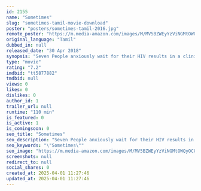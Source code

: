 ```yaml
---
id: 2155
name: "Sometimes"
slug: "sometimes-tamil-movie-download"
poster: "posters/sometimes-tamil-2016.jpg"
remote_poster: "https://m.media-amazon.com/images/M/MV5BZWEyYzViNGMtOWQyOC00OTk4LWE0NGEtNTMyNDk2ZTZkNDIyXkEyXkFqcGdeQXVyMTU2OTI0Mzg@._V1_SX300.jpg"
original_language: "Tamil"
dubbed_in: null
released_date: "30 Apr 2018"
synopsis: "Seven People anxiously wait for their HIV results in a clinic, bribe a clinical staff to know their results in advance. What is the result ?"
type: "movie"
rating: "7.2"
imdbid: "tt5877882"
tmdbid: null
views: 0
likes: 0
dislikes: 0
author_id: 1
trailer_url: null
runtime: "110 min"
is_featured: 0
is_active: 1
is_comingsoon: 0
seo_title: "Sometimes"
seo_description: "Seven People anxiously wait for their HIV results in a clinic, bribe a clinical staff to know their results in advance. What is the result ?"
seo_keywords: "\"Sometimes\""
seo_image: "https://m.media-amazon.com/images/M/MV5BZWEyYzViNGMtOWQyOC00OTk4LWE0NGEtNTMyNDk2ZTZkNDIyXkEyXkFqcGdeQXVyMTU2OTI0Mzg@._V1_SX300.jpg"
screenshots: null
redirect_to: null
social_shares: 0
created_at: 2025-04-01 11:27:46
updated_at: 2025-04-01 11:27:46
---
```


